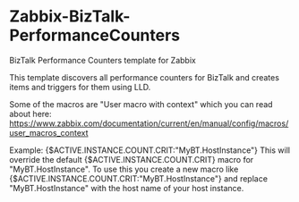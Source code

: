 # Zabbix-BizTalk-PerformanceCounters
BizTalk Performance Counters template for Zabbix

This template discovers all performance counters for BizTalk and creates items and triggers for them using LLD.

Some of the macros are "User macro with context" which you can read about here:
https://www.zabbix.com/documentation/current/en/manual/config/macros/user_macros_context

Example: {$ACTIVE.INSTANCE.COUNT.CRIT:"MyBT.HostInstance"}
This will override the default {$ACTIVE.INSTANCE.COUNT.CRIT} macro for "MyBT.HostInstance".
To use this you create a new macro like {$ACTIVE.INSTANCE.COUNT.CRIT:"MyBT.HostInstance"} and replace "MyBT.HostInstance" with the host name of your host instance.

